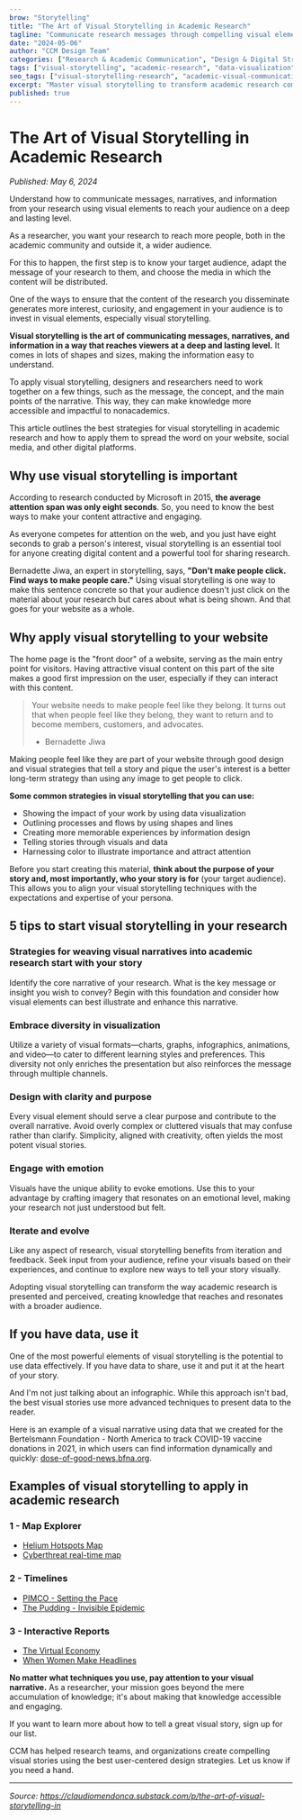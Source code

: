 ```yaml
---
brow: "Storytelling"
title: "The Art of Visual Storytelling in Academic Research"
tagline: "Communicate research messages through compelling visual elements that reach audiences at a deep and lasting level"
date: "2024-05-06"
author: "CCM Design Team"
categories: ["Research & Academic Communication", "Design & Digital Strategy"]
tags: ["visual-storytelling", "academic-research", "data-visualization", "research-communication", "visual-design"]
seo_tags: ["visual-storytelling-research", "academic-visual-communication", "research-data-visualization", "visual-narratives", "research-presentation", "academic-storytelling", "visual-research-communication", "data-storytelling", "interactive-research", "research-engagement"]
excerpt: "Master visual storytelling to transform academic research communication. With only 8 seconds to grab attention, visual storytelling techniques can increase research engagement by 250% and broaden audience reach."
published: true
---
```


# The Art of Visual Storytelling in Academic Research

*Published: May 6, 2024*

Understand how to communicate messages, narratives, and information from your research using visual elements to reach your audience on a deep and lasting level.

As a researcher, you want your research to reach more people, both in the academic community and outside it, a wider audience.

For this to happen, the first step is to know your target audience, adapt the message of your research to them, and choose the media in which the content will be distributed.

One of the ways to ensure that the content of the research you disseminate generates more interest, curiosity, and engagement in your audience is to invest in visual elements, especially visual storytelling.

**Visual storytelling is the art of communicating messages, narratives, and information in a way that reaches viewers at a deep and lasting level.** It comes in lots of shapes and sizes, making the information easy to understand.

To apply visual storytelling, designers and researchers need to work together on a few things, such as the message, the concept, and the main points of the narrative. This way, they can make knowledge more accessible and impactful to nonacademics.

This article outlines the best strategies for visual storytelling in academic research and how to apply them to spread the word on your website, social media, and other digital platforms.

## Why use visual storytelling is important

According to research conducted by Microsoft in 2015, **the average attention span was only eight seconds**. So, you need to know the best ways to make your content attractive and engaging.

As everyone competes for attention on the web, and you just have eight seconds to grab a person's interest, visual storytelling is an essential tool for anyone creating digital content and a powerful tool for sharing research.

Bernadette Jiwa, an expert in storytelling, says, **"Don't make people click. Find ways to make people care."** Using visual storytelling is one way to make this sentence concrete so that your audience doesn't just click on the material about your research but cares about what is being shown. And that goes for your website as a whole.

## Why apply visual storytelling to your website

The home page is the "front door" of a website, serving as the main entry point for visitors. Having attractive visual content on this part of the site makes a good first impression on the user, especially if they can interact with this content.

> Your website needs to make people feel like they belong. It turns out that when people feel like they belong, they want to return and to become members, customers, and advocates.
> - Bernadette Jiwa

Making people feel like they are part of your website through good design and visual strategies that tell a story and pique the user's interest is a better long-term strategy than using any image to get people to click.

**Some common strategies in visual storytelling that you can use:**

- Showing the impact of your work by using data visualization
- Outlining processes and flows by using shapes and lines
- Creating more memorable experiences by information design
- Telling stories through visuals and data
- Harnessing color to illustrate importance and attract attention

Before you start creating this material, **think about the purpose of your story and, most importantly, who your story is for** (your target audience). This allows you to align your visual storytelling techniques with the expectations and expertise of your persona.

## 5 tips to start visual storytelling in your research

### Strategies for weaving visual narratives into academic research start with your story

Identify the core narrative of your research. What is the key message or insight you wish to convey? Begin with this foundation and consider how visual elements can best illustrate and enhance this narrative.

### Embrace diversity in visualization

Utilize a variety of visual formats—charts, graphs, infographics, animations, and video—to cater to different learning styles and preferences. This diversity not only enriches the presentation but also reinforces the message through multiple channels.

### Design with clarity and purpose

Every visual element should serve a clear purpose and contribute to the overall narrative. Avoid overly complex or cluttered visuals that may confuse rather than clarify. Simplicity, aligned with creativity, often yields the most potent visual stories.

### Engage with emotion

Visuals have the unique ability to evoke emotions. Use this to your advantage by crafting imagery that resonates on an emotional level, making your research not just understood but felt.

### Iterate and evolve

Like any aspect of research, visual storytelling benefits from iteration and feedback. Seek input from your audience, refine your visuals based on their experiences, and continue to explore new ways to tell your story visually.

Adopting visual storytelling can transform the way academic research is presented and perceived, creating knowledge that reaches and resonates with a broader audience.

## If you have data, use it

One of the most powerful elements of visual storytelling is the potential to use data effectively. If you have data to share, use it and put it at the heart of your story.

And I'm not just talking about an infographic. While this approach isn't bad, the best visual stories use more advanced techniques to present data to the reader.

Here is an example of a visual narrative using data that we created for the Bertelsmann Foundation - North America to track COVID-19 vaccine donations in 2021, in which users can find information dynamically and quickly: [dose-of-good-news.bfna.org](https://dose-of-good-news.bfna.org/).

## Examples of visual storytelling to apply in academic research

### 1 - Map Explorer
- [Helium Hotspots Map](https://explorer.helium.com/)
- [Cyberthreat real-time map](https://cybermap.kaspersky.com/)

### 2 - Timelines
- [PIMCO - Setting the Pace](https://www.wsj.com/ad/pimco-rateandreaction.html)
- [The Pudding - Invisible Epidemic](https://pudding.cool/2023/09/invisible-epidemic/)

### 3 - Interactive Reports
- [The Virtual Economy](https://atelier.net/virtual-economy/)
- [When Women Make Headlines](https://pudding.cool/2022/02/women-in-headlines/)

**No matter what techniques you use, pay attention to your visual narrative.** As a researcher, your mission goes beyond the mere accumulation of knowledge; it's about making that knowledge accessible and engaging.

If you want to learn more about how to tell a great visual story, sign up for our list.

CCM has helped research teams, and organizations create compelling visual stories using the best user-centered design strategies. Let us know if you need a hand.

---

*Source: https://claudiomendonca.substack.com/p/the-art-of-visual-storytelling-in*